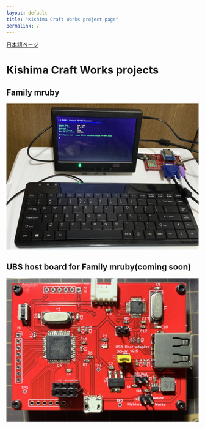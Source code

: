 ```yaml
---
layout: default
title: "Kishima Craft Works project page"
permalink: /
---
```

[日本語ページ](https://kishima.github.io/jp/)

# Kishima Craft Works projects

## Family mruby

<img src="/images/demo2.jpg" alt="Family mruby demo">

## UBS host board for Family mruby(coming soon)

<img src="/images/USB-HOST.jpg" alt="USB host board v0.5">
